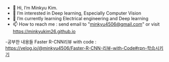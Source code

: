 - 👋 Hi, I’m Minkyu Kim.
- 👀 I’m interested in Deep learning, Especially Computer Vision
- 🌱 I’m currently learning Electrical engineering and Deep learning
- 📫 How to reach me : send email to "minkyu4506@gmail.com" or visit https://minkyukim26.github.io

-공부한 내용들
Faster R-CNN리뷰 with code : https://velog.io/@minkyu4506/Faster-R-CNN-리뷰-with-Code#rpn-학습시키기

<!---
MinkyuKim26/MinkyuKim26 is a ✨ special ✨ repository because its `README.md` (this file) appears on your GitHub profile.
You can click the Preview link to take a look at your changes.
--->
